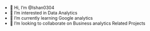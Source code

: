 - 👋 Hi, I’m @Ishan0304
- 👀 I’m interested in Data Analytics
- 🌱 I’m currently learning Google analytics
- 💞️ I’m looking to collaborate on Business analytics Related Projects

